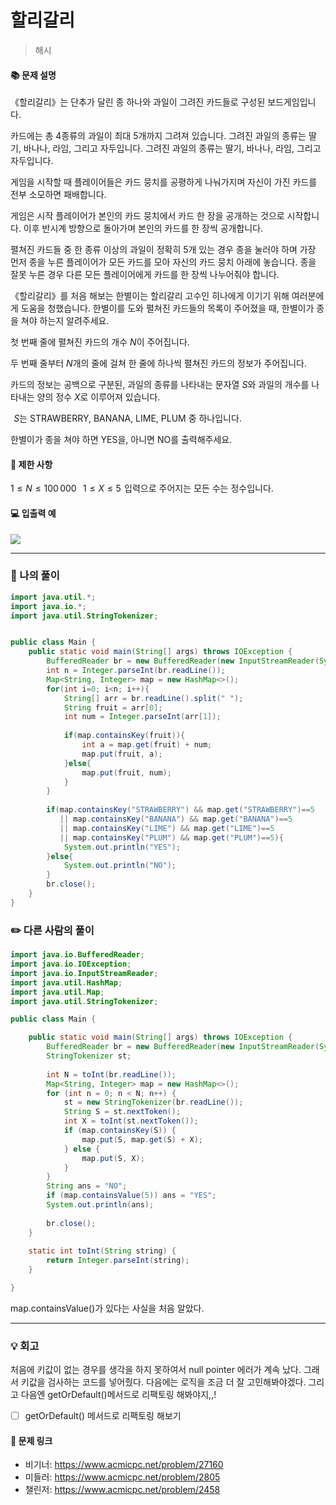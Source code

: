 # 할리갈리
> 해시

#### 📚 문제 설명
《할리갈리》는 단추가 달린 종 하나와 과일이 그려진 카드들로 구성된 보드게임입니다.

카드에는 총 $4$종류의 과일이 최대 $5$개까지 그려져 있습니다. 그려진 과일의 종류는 딸기, 바나나, 라임, 그리고 자두입니다. 그려진 과일의 종류는 딸기, 바나나, 라임, 그리고 자두입니다.

게임을 시작할 때 플레이어들은 카드 뭉치를 공평하게 나눠가지며 자신이 가진 카드를 전부 소모하면 패배합니다.

게임은 시작 플레이어가 본인의 카드 뭉치에서 카드 한 장을 공개하는 것으로 시작합니다. 이후 반시계 방향으로 돌아가며 본인의 카드를 한 장씩 공개합니다.

펼쳐진 카드들 중 한 종류 이상의 과일이 정확히 
$5$개 있는 경우 종을 눌러야 하며 가장 먼저 종을 누른 플레이어가 모든 카드를 모아 자신의 카드 뭉치 아래에 놓습니다. 종을 잘못 누른 경우 다른 모든 플레이어에게 카드를 한 장씩 나누어줘야 합니다.

《할리갈리》를 처음 해보는 한별이는 할리갈리 고수인 히나에게 이기기 위해 여러분에게 도움을 청했습니다. 한별이를 도와 펼쳐진 카드들의 목록이 주어졌을 때, 한별이가 종을 쳐야 하는지 알려주세요.

첫 번째 줄에 펼쳐진 카드의 개수 
$N$이 주어집니다.

두 번째 줄부터 
$N$개의 줄에 걸쳐 한 줄에 하나씩 펼쳐진 카드의 정보가 주어집니다.

카드의 정보는 공백으로 구분된, 과일의 종류를 나타내는 문자열 
$S$와 과일의 개수를 나타내는 양의 정수 
$X$로 이루어져 있습니다.

 
$S$는 STRAWBERRY, BANANA, LIME, PLUM 중 하나입니다.

한별이가 종을 쳐야 하면 YES을, 아니면 NO를 출력해주세요.



#### 📌 제한 사항 
$1 \le N \le 100\,000$ 
 
$1 \le X \le 5$ 
입력으로 주어지는 모든 수는 정수입니다.


#### 💻 입출력 예
![](https://velog.velcdn.com/images/uunew/post/e989fa82-208e-4e39-ae87-927e458d6cc3/image.png)


---
### 📝 나의 풀이
```java
import java.util.*;
import java.io.*;
import java.util.StringTokenizer;


public class Main {
    public static void main(String[] args) throws IOException {
        BufferedReader br = new BufferedReader(new InputStreamReader(System.in));
        int n = Integer.parseInt(br.readLine());
        Map<String, Integer> map = new HashMap<>();
        for(int i=0; i<n; i++){
            String[] arr = br.readLine().split(" ");
            String fruit = arr[0];
            int num = Integer.parseInt(arr[1]);
            
            if(map.containsKey(fruit)){
                int a = map.get(fruit) + num;
                map.put(fruit, a);
            }else{
                map.put(fruit, num);
            }          
        }
        
        if(map.containsKey("STRAWBERRY") && map.get("STRAWBERRY")==5 
           || map.containsKey("BANANA") && map.get("BANANA")==5 
           || map.containsKey("LIME") && map.get("LIME")==5
           || map.containsKey("PLUM") && map.get("PLUM")==5){
            System.out.println("YES");
        }else{
            System.out.println("NO");
        }
        br.close();
    }
}
```

### ✏️ 다른 사람의 풀이
```java
import java.io.BufferedReader;
import java.io.IOException;
import java.io.InputStreamReader;
import java.util.HashMap;
import java.util.Map;
import java.util.StringTokenizer;

public class Main {

	public static void main(String[] args) throws IOException {
		BufferedReader br = new BufferedReader(new InputStreamReader(System.in));
		StringTokenizer st;
		
		int N = toInt(br.readLine());
		Map<String, Integer> map = new HashMap<>();
		for (int n = 0; n < N; n++) {
			st = new StringTokenizer(br.readLine());
			String S = st.nextToken();
			int X = toInt(st.nextToken());
			if (map.containsKey(S)) {
				map.put(S, map.get(S) + X);
			} else {
				map.put(S, X);
			}
		}
		String ans = "NO";
		if (map.containsValue(5)) ans = "YES";
		System.out.println(ans);
		
		br.close();
	}
	
	static int toInt(String string) {
		return Integer.parseInt(string);
	}

}


```
map.containsValue()가 있다는 사실을 처음 알았다. 

---
### 💡 회고
처음에 키값이 없는 경우를 생각을 하지 못하여서 null pointer 에러가 계속 났다. 그래서 키값을 검사하는 코드를 넣어줬다. 
다음에는 로직을 조금 더 잘 고민해봐야겠다. 그리고 다음엔 getOrDefault()메서드로 리팩토링 해봐야지,,!


- [ ] getOrDefault() 메서드로 리팩토링 해보기

#### 🔗 문제 링크
- 비기너: https://www.acmicpc.net/problem/27160
- 미들러: https://www.acmicpc.net/problem/2805
- 챌린저: https://www.acmicpc.net/problem/2458